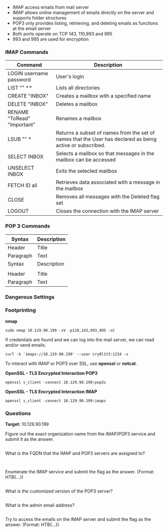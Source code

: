 
- IMAP access emails from mail server
- IMAP allows online management of emails directly on the server and supports folder structures
- POP3 only provides listing, retrieving, and deleting emails as functions at the email server
- Both ports operate on TCP 143, 110,993 and 995
- 993 and 995 are used for encryption

### IMAP Commands

| Command      | Description |
| ----------- | ----------- |
| LOGIN username password      | User's login       |
| LIST "" **  | Lists all directories        |
| CREATE "INBOX"    | Creates a mailbox with a specified name |
| DELETE "INBOX" | Deletes a mailbox |
| RENAME "ToRead" "Important"      | Renames a mailbox       |
| LSUB "" *   | Returns a subset of names from the set of names that the User has declared as being active or subscribed.        |
| SELECT INBOX      | Selects a mailbox so that messages in the mailbox can be accessed |
| UNSELECT INBOX | Exits the selected mailbox |
| FETCH ID all      | Retrieves data associated with a message in the mailbox      |
| CLOSE   | Removes all messages with the Deleted flag set        |
| LOGOUT      | Closes the connection with the IMAP server |

### POP 3 Commands

| Syntax      | Description |
| ----------- | ----------- |
| Header      | Title       |
| Paragraph   | Text        |
| Syntax      | Description |
|             |             |
| Header      | Title       |
| Paragraph   | Text        |

### Dangerous Settings

### Footprinting

**nmap**
```
sudo nmap 10.129.90.199 -sV -p110,143,993,995 -sC
```

If credentials are found and we can log into the mail server, we can read and/or send emails. 

```
curl -k 'imaps://10.129.90.199' --user cry0l1t3:1234 -v
```

To interact with IMAP or POP3 over SSL, use **openssl** or **netcat**.


**OpenSSL - TLS Encrypted Interaction POP3**
```
openssl s_client -connect 10.129.90.199:pop3s
```


**OpenSSL - TLS Encrypted Interaction IMAP**
```
openssl s_client -connect 10.129.90.199:imaps
```


### Questions
**Target:** 10.129.90.199

Figure out the exact organization name from the IMAP/POP3 service and submit it as the answer.
```
```

 What is the FQDN that the IMAP and POP3 servers are assigned to?
```
 
```

Enumerate the IMAP service and submit the flag as the answer. (Format: HTB{...})
```
```

What is the customized version of the POP3 server?
```
```

What is the admin email address?
```
```

Try to access the emails on the IMAP server and submit the flag as the answer. (Format: HTB{...})

```
```


